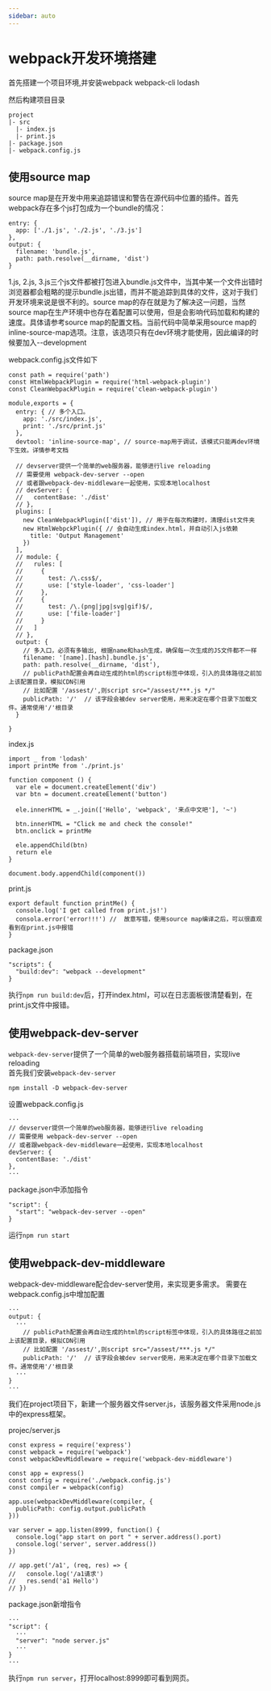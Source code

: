 ```yaml
---
sidebar: auto
---
```

# webpack开发环境搭建
首先搭建一个项目环境,并安装webpack webpack-cli lodash

然后构建项目目录
```
project
|- src
  |- index.js
  |- print.js
|- package.json
|- webpack.config.js
```

## 使用source map
source map是在开发中用来追踪错误和警告在源代码中位置的插件。首先webpack存在多个js打包成为一个bundle的情况：
```
entry: {
  app: ['./1.js', './2.js', './3.js']
},
output: {
  filename: 'bundle.js',
  path: path.resolve(__dirname, 'dist')
}
```
1.js, 2.js, 3.js三个js文件都被打包进入bundle.js文件中，当其中某一个文件出错时浏览器都会粗略的提示bundle.js出错，而并不能追踪到具体的文件，这对于我们开发环境来说是很不利的。source map的存在就是为了解决这一问题，当然source map在生产环境中也存在着配置可以使用，但是会影响代码加载和构建的速度。具体请参考source map的配置文档。当前代码中简单采用source map的inline-source-map选项。注意，该选项只有在dev环境才能使用，因此编译的时候要加入--development

webpack.config.js文件如下
```
const path = require('path')
const HtmlWebpackPlugin = require('html-webpack-plugin')
const CleanWebpackPlugin = require('clean-webpack-plugin')

module,exports = {
  entry: { // 多个入口。
    app: './src/index.js',
    print: './src/print.js'
  },
  devtool: 'inline-source-map', // source-map用于调试，该模式只能再dev环境下生效。详情参考文档
  
  // devserver提供一个简单的web服务器，能够进行live reloading 
  // 需要使用 webpack-dev-server --open
  // 或者跟webpack-dev-middleware一起使用，实现本地localhost
  // devServer: {
  //   contentBase: './dist'
  // },
  plugins: [
    new CleanWebpackPlugin(['dist']), // 用于在每次构建时，清理dist文件夹
    new HtmlWebpckPlugin({ // 会自动生成index.html，并自动引入js依赖
      title: 'Output Management'
    })
  ],
  // module: {
  //   rules: [
  //     {
  //       test: /\.css$/,
  //       use: ['style-loader', 'css-loader']
  //     }, 
  //     {
  //       test: /\.(png|jpg|svg|gif)$/,
  //       use: ['file-loader']
  //     }
  //   ]
  // },
  output: {
    // 多入口，必须有多输出, 根据name和hash生成，确保每一次生成的JS文件都不一样
    filename: '[name].[hash].bundle.js', 
    path: path.resolve(__dirname, 'dist'),
    // publicPath配置会再自动生成的html的script标签中体现，引入的具体路径之前加上该配置目录，模拟CDN引用
    // 比如配置 '/assest/',则script src="/assest/***.js */"
    publicPath: '/'  // 该字段会被dev server使用，用来决定在哪个目录下加载文件。通常使用'/'根目录
  }
  
}
```
index.js
```
import _ from 'lodash'
import printMe from './print.js'

function component () {
  var ele = document.createElement('div')
  var btn = document.createElement('button')

  ele.innerHTML = _.join(['Hello', 'webpack', '来点中文吧'], '~')
  
  btn.innerHTML = "Click me and check the console!"
  btn.onclick = printMe

  ele.appendChild(btn)
  return ele
}

document.body.appendChild(component())
```

print.js
```
export default function printMe() {
  console.log('I get called from print.js!')
  consola.error('error!!!') //  故意写错，使用source map编译之后，可以很直观看到在print.js中报错
}
```

package.json
```
"scripts": {
  "build:dev": "webpack --development"
}
```

执行`npm run build:dev`后，打开index.html，可以在日志面板很清楚看到，在print.js文件中报错。

## 使用webpack-dev-server
`webpack-dev-server`提供了一个简单的web服务器搭载前端项目，实现live reloading   
首先我们安装`webpack-dev-server`
```
npm install -D webpack-dev-server
```
设置webpack.config.js
```
···
// devserver提供一个简单的web服务器，能够进行live reloading 
// 需要使用 webpack-dev-server --open
// 或者跟webpack-dev-middleware一起使用，实现本地localhost
devServer: {
  contentBase: './dist'
},
···
```
package.json中添加指令
```
"script": {
  "start": "webpack-dev-server --open"
}
```
运行`npm run start`

## 使用webpack-dev-middleware
webpack-dev-middleware配合dev-server使用，来实现更多需求。
需要在webpack.config.js中增加配置
```
···
output: {
  ···
    // publicPath配置会再自动生成的html的script标签中体现，引入的具体路径之前加上该配置目录，模拟CDN引用
    // 比如配置 '/assest/',则script src="/assest/***.js */"
    publicPath: '/'  // 该字段会被dev server使用，用来决定在哪个目录下加载文件。通常使用'/'根目录
  ···
}
···
```
我们在project项目下，新建一个服务器文件server.js，该服务器文件采用node.js中的express框架。

projec/server.js
```
const express = require('express')
const webpack = require('webpack')
const webpackDevMiddleware = require('webpack-dev-middleware')

const app = express()
const config = require('./webpack.config.js')
const compiler = webpack(config)

app.use(webpackDevMiddleware(compiler, {
  publicPath: config.output.publicPath
}))

var server = app.listen(8999, function() {
  console.log("app start on port " + server.address().port)
  console.log('server', server.address())
})

// app.get('/a1', (req, res) => {
//   console.log('/a1请求')
//   res.send('a1 Hello')
// })
```
package.json新增指令
```
···
"script": {
  ···
  "server": "node server.js"
  ···
}
···
```
执行`npm run server`，打开localhost:8999即可看到网页。

